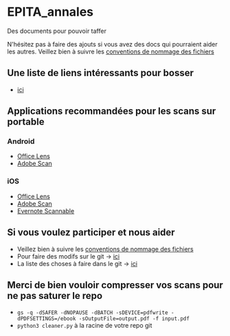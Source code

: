 # EPITA_annales

Des documents pour pouvoir taffer

N'hésitez pas à faire des ajouts si vous avez des docs qui pourraient aider les autres.
Veillez bien à suivre les [conventions de nommage des fichiers](Naming.md)

## Une liste de liens intéressants pour bosser

* [ici](LiensUtiles.md)

## Applications recommandées pour les scans sur portable

### Android

* [Office Lens](https://play.google.com/store/apps/details?id=com.microsoft.office.officelens)
* [Adobe Scan](https://play.google.com/store/apps/details?id=com.adobe.scan.android)

### iOS

* [Office Lens](https://itunes.apple.com/fr/app/office-lens/id975925059)
* [Adobe Scan](https://itunes.apple.com/fr/app/adobe-scan/id1199564834)
* [Evernote Scannable](https://itunes.apple.com/fr/app/evernote-scannable/id883338188)

## Si vous voulez participer et nous aider

* Veillez bien à suivre les [conventions de nommage des fichiers](Naming.md)
* Pour faire des modifs sur le git -> [ici](Participer.md)
* La liste des choses à faire dans le git -> [ici](TODO.md)

## Merci de bien vouloir compresser vos scans pour ne pas saturer le repo

* `gs -q -dSAFER -dNOPAUSE -dBATCH -sDEVICE=pdfwrite -dPDFSETTINGS=/ebook -sOutputFile=output.pdf -f input.pdf`
* `python3 cleaner.py` à la racine de votre repo git
